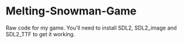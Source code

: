 # Melting-Snowman-Game
Raw code for my game. You'll need to install SDL2, SDL2_image and SDL2_TTF to get it working.
